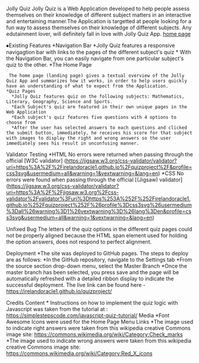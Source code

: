 Jolly Quiz
Jolly Quiz is a Web Application developed to help people assess themselves on their knowledge of different subject matters in an interactive and entertaining manner.The Application is targetted at people looking for a fun way to assess themselves on their knowledge of different subjects. Any edutainment lover, will definitely fall in love with Jolly Quiz App.
[home page](https://github.com/Irelandoracle1/quizproject/blob/master/assets/images/cap1.PNG)

⦁Existing Features
    *Navigation Bar
           *Jolly Quiz features a responsive navigagtion bar with links to the pages of the                    different subject's quiz
            * With the Navigation Bar, you can easily navigate from one particular subject's quiz to the other.
    *The Home Page

     The home page (landing page) gives a textual overview of the Jolly Quiz App and summarizes how it works, in order to help users quickly have an understanding of what to expect from the Application.
    *Quiz Pages
      *Jolly Quiz features quiz on the following subjects: Mathematics, Literary, Geography, Science and Sports. 
      *Each Subject's quiz are featured in their own unique pages in the Web Application
      *Each subject's quiz features five questions with 4 options to choose from
      *After the user has selected answers to each questions and clicked the submit button, immediately, he receives his score for that subject with images to display the right and wrong answers so the user immediately sees his result in unconfusing manner.
      
  
Validator Testing
*HTML
No errors were returned when passing through the official [W3C validator] (https://jigsaw.w3.org/css-validator/validator?uri=https%3A%2F%2Firelandoracle1.github.io%2Fquizproject%2F&profile=css3svg&usermedium=all&warning=1&vextwarning=&lang=en)
*CSS
No errors were found when passing through the official [(Jigsaw) validator] (https://jigsaw.w3.org/css-validator/validator?uri=https%3A%2F%2Fjigsaw.w3.org%2Fcss-validator%2Fvalidator%3Furi%3Dhttps%253A%252F%252Firelandoracle1.github.io%252Fquizproject%252F%26profile%3Dcss3svg%26usermedium%3Dall%26warning%3D1%26vextwarning%3D%26lang%3Den&profile=css3svg&usermedium=all&warning=1&vextwarning=&lang=en)

Unfixed Bug
The letters of the quiz options in the different quiz pages could not be properly aligned because 
the HTML span element used for holding the option answers, does not respond to perfect alignment.

Deployment
    *The site was deployed to GitHub pages. The steps to deploy are as follows:
     *In the GitHub repository, navigate to the Settings tab
     *From the source section drop-down menu, select the Master Branch
    *Once the master branch has been selected, you press save and the page will be automatically refreshed with a detailed ribbon display to indicate the successful deployment.
The live link can be found here - https://irelandoracle1.github.io/quizproject/

Credits
   Content
    * Instructions on how to implement the quiz logic with Javascript  was taken from  the tutorial at : https://simplestepscode.com/javascript-quiz-tutorial/
Media
  *Font Awesome Icons were used for the Home Page Menu Links
 *The image used to indicate right answers were taken from this wikipedia creative Commons image site: https://commons.wikimedia.org/wiki/Category:Check_marks
*The image used to indicate wrong answers were taken from this wikipedia creative Commons image site: https://commons.wikimedia.org/wiki/Category:Red_X_icons

